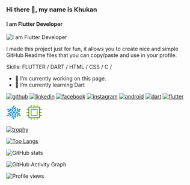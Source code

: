 ### Hi there 👋, my name is Khukan
#### I am Flutter Developer 
![I am Flutter Developer ](https://pbs.twimg.com/profile_banners/1429499584582090753/1629655398/1080x360)

I made this project just for fun, it allows you to create nice and simple GitHub Readme files that you can copy/paste and use in your profile.

Skills: FLUTTER / DART / HTML / CSS / C /

- 🔭 I’m currently working on this page. 
- 🌱 I’m currently learning Dart 


[<img src='https://cdn.jsdelivr.net/npm/simple-icons@3.0.1/icons/github.svg' alt='github' height='40'>](https://github.com/khukanahmed)  [<img src='https://cdn.jsdelivr.net/npm/simple-icons@3.0.1/icons/linkedin.svg' alt='linkedin' height='40'>](https://www.linkedin.com/in/khukanahmed/)  [<img src='https://cdn.jsdelivr.net/npm/simple-icons@3.0.1/icons/facebook.svg' alt='facebook' height='40'>](https://www.facebook.com/khukanahmed)  [<img src='https://cdn.jsdelivr.net/npm/simple-icons@3.0.1/icons/instagram.svg' alt='instagram' height='40'>](https://www.instagram.com/khukanahmed/)  [<img src='https://cdn.jsdelivr.net/npm/simple-icons@3.0.1/icons/android.svg' alt='android' height='40'>](khukanahmed)  [<img src='https://cdn.jsdelivr.net/npm/simple-icons@3.0.1/icons/dart.svg' alt='dart' height='40'>](khukanahmed)  [<img src='https://cdn.jsdelivr.net/npm/simple-icons@3.0.1/icons/flutter.svg' alt='flutter' height='40'>](khukanahmed)  

<a href='https://archiveprogram.github.com/'><img src='https://raw.githubusercontent.com/acervenky/animated-github-badges/master/assets/acbadge.gif' width='40' height='40'></a> <a href='https://docs.github.com/en/developers'><img src='https://raw.githubusercontent.com/acervenky/animated-github-badges/master/assets/devbadge.gif' width='40' height='40'></a> 

[![trophy](https://github-profile-trophy.vercel.app/?username=khukanahmed)](https://github.com/ryo-ma/github-profile-trophy)

[![Top Langs](https://github-readme-stats.vercel.app/api/top-langs/?username=khukanahmed)](https://github.com/anuraghazra/github-readme-stats)

![GitHub stats](https://github-readme-stats.vercel.app/api?username=khukanahmed&show_icons=true)  

![GitHub Activity Graph](https://activity-graph.herokuapp.com/graph?username=khukanahmed)  

![Profile views](https://gpvc.arturio.dev/khukanahmed)  
